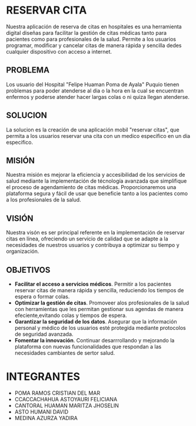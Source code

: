 # RESERVAR CITA 
Nuestra aplicación  de reserva de citas en hospitales es una herramienta digital diseñas para facilitar la gestión de citas médicas tanto para pacientes como para profesionales de la salud. Permite a los usuarios programar, modificar y cancelar citas de manera rápida y sencilla dedes cualquier dispositivo con acceso a internet. 
## PROBLEMA

Los usuario del Hospital "Felipe Huaman Poma de Ayala" Puquio tienen problemas para poder atenderse al dia o la hora en la cual se encuentran enfermos y poderse atender hacer largas colas o ni quiza llegan atenderse.

## SOLUCION

La solucion es la creación de una aplicación mobil "reservar citas", que permita a los usuarios reservar una cita con un medico especifico en un dia especifico.

## MISIÓN
Nuestra misión es mejorar la eficiencia y accesibilidad de los servicios de salud mediante la implementación de técnología avanzada que simplifique el proceso de agendamiento de citas médicas. Proporcionaremos una plataforma segura y fácil de usar que beneficie tanto a los pacientes como a los profesionales de la salud. 
## VISIÓN
Nuestra visón es ser principal referente en la implementación de reservar citas en línea, ofreciendo un servicio de calidad que se adapte a la necesidades de nuestros usuarios y contribuya a optimizar su tiempo y organización.

## OBJETIVOS
* **Facilitar el acceso a servicios médicos**.
Permitir a los pacientes reservar citas de manera rápida y sencilla, reduciendo los tiempos de espera o formar colas.
* **Optimizar la gestión de citas**.
Promoveer alos profesionales de la salud con herramientas que les permitan gestionar sus agendas de manera efeciente,evitando colas y tiempos de espera.
* **Garantizar la seguridad de los datos**.
Asegurar que la información personal y médico de los usuarios esté protegida mediante protocolos de seguridad avanzada.
* **Fomentar la innovación**.
Continuar desarrrollando y mejorando la plataforma con nuevas funcionalidades que respondan a las necesidades cambiantes de sertor salud.




# INTEGRANTES

- POMA RAMOS CRISTIAN  DEL MAR
- CCACCACHAHUA ASTOYAURI FELICIANA
- CANTORAL HUAMAN MARITZA JHOSELIN
- ASTO HUMANI DAVID
- MEDINA AZURZA  YADIRA
  

